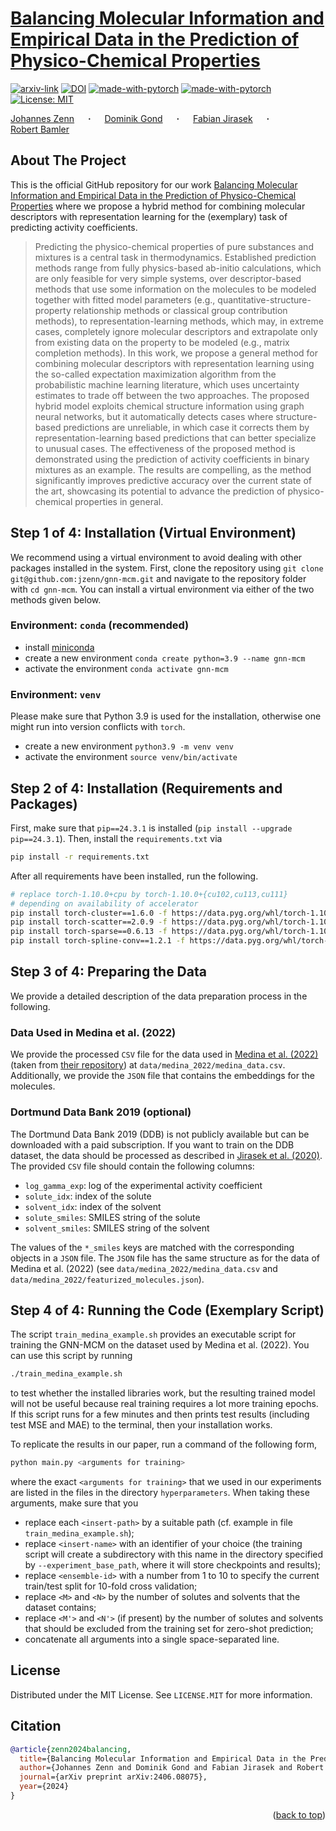 # [Balancing Molecular Information and Empirical Data in the Prediction of Physico-Chemical Properties](http://arxiv.org/abs/2406.08075)
<div id="top"></div>

  [![arxiv-link](https://img.shields.io/badge/Paper-PDF-red?style=flat&logo=arXiv&logoColor=red)](http://arxiv.org/abs/2406.08075)
  [![DOI](https://zenodo.org/badge/DOI/10.5281/zenodo.14414242.svg)](https://doi.org/10.5281/zenodo.14414242)
  [![made-with-pytorch](https://img.shields.io/badge/Made%20with-PyTorch-brightgreen)](https://pytorch.org/)
  [![made-with-pytorch](https://img.shields.io/badge/Made%20with-PyTorch%A0Geometric-brightgreen)](https://pytorch.org/)
  [![License: MIT](https://img.shields.io/badge/License-MIT-yellow.svg)](https://opensource.org/licenses/MIT)

  <a href="https://jzenn.github.io" target="_blank">Johannes&nbsp;Zenn</a> &emsp; <b>&middot;</b> &emsp;
  <a href="https://mv.rptu.de/fgs/ltd/lehrstuhl/mitarbeiter/dominik-gond" target="_blank">Dominik&nbsp;Gond</a> &emsp; <b>&middot;</b> &emsp;
  <a href="https://mv.rptu.de/en/dpts/ltd/chair/staff/fabian-jirasek" target="_blank">Fabian&nbsp;Jirasek</a> &emsp; <b>&middot;</b> &emsp;
  <a href="https://robamler.github.io" target="_blank">Robert&nbsp;Bamler</a>



## About The Project
This is the official GitHub repository for our work [Balancing Molecular Information 
and Empirical Data in the Prediction of Physico-Chemical 
Properties](http://arxiv.org/abs/2406.08075) 
where we propose a hybrid method for combining molecular descriptors with 
representation learning for the (exemplary) task of predicting activity coefficients.

> Predicting the physico-chemical properties of pure substances and mixtures is a 
> central task in thermodynamics. Established prediction methods range from fully 
> physics-based ab-initio calculations, which are only feasible for very simple 
> systems, over descriptor-based methods that use some information on the molecules 
> to be modeled together with fitted model parameters (e.g., 
> quantitative-structure-property relationship methods or classical group 
> contribution methods), to representation-learning methods, which may, in extreme 
> cases, completely ignore molecular descriptors and extrapolate only from existing 
> data on the property to be modeled (e.g., matrix completion methods). In this work, 
> we propose a general method for combining molecular descriptors with representation 
> learning using the so-called expectation maximization algorithm from the 
> probabilistic machine learning literature, which uses uncertainty estimates to 
> trade off between the two approaches. The proposed hybrid model exploits chemical 
> structure information using graph neural networks, but it automatically detects 
> cases where structure-based predictions are unreliable, in which case it corrects
> them by representation-learning based predictions that can better specialize to 
> unusual cases. The effectiveness of the proposed method is demonstrated using the 
> prediction of activity coefficients in binary mixtures as an example. The results 
> are compelling, as the method significantly improves predictive accuracy over the 
> current state of the art, showcasing its potential to advance the prediction of 
> physico-chemical properties in general.


## Step 1 of 4: Installation (Virtual Environment)

We recommend using a virtual environment to avoid dealing with other packages 
installed in the system.
First, clone the repository using `git clone git@github.com:jzenn/gnn-mcm.git` 
and navigate to the repository folder with `cd gnn-mcm`.
You can install a virtual environment via either of the two methods given below.


### Environment: `conda` (recommended)
 
- install [miniconda](https://docs.conda.io/en/latest/miniconda.html)
- create a new environment `conda create python=3.9 --name gnn-mcm`
- activate the environment `conda activate gnn-mcm`


### Environment: `venv`

Please make sure that Python 3.9 is used for the installation, otherwise one might 
run into version conflicts with `torch`.

- create a new environment `python3.9 -m venv venv`
- activate the environment `source venv/bin/activate`


## Step 2 of 4: Installation (Requirements and Packages)

First, make sure that `pip==24.3.1` is installed (`pip install --upgrade pip==24.3.1`).
Then, install the `requirements.txt` via
```bash
pip install -r requirements.txt
```
After all requirements have been installed, run the following.
```bash
# replace torch-1.10.0+cpu by torch-1.10.0+{cu102,cu113,cu111}
# depending on availability of accelerator
pip install torch-cluster==1.6.0 -f https://data.pyg.org/whl/torch-1.10.0+cpu.html
pip install torch-scatter==2.0.9 -f https://data.pyg.org/whl/torch-1.10.0+cpu.html
pip install torch-sparse==0.6.13 -f https://data.pyg.org/whl/torch-1.10.0+cpu.html
pip install torch-spline-conv==1.2.1 -f https://data.pyg.org/whl/torch-1.10.0+cpu.html
```


## Step 3 of 4: Preparing the Data

We provide a detailed description of the data preparation process in the following.


### Data Used in Medina et al. (2022)

We provide the processed `CSV` file for the data used in [Medina et al. (2022)](
https://pubs.rsc.org/en/content/articlehtml/2022/dd/d1dd00037c) (taken from [their 
repository](https://github.com/edgarsmdn/GNN_IAC)) at 
`data/medina_2022/medina_data.csv`.
Additionally, we provide the `JSON` file that contains the embeddings for the 
molecules.


### Dortmund Data Bank 2019 (optional)

The Dortmund Data Bank 2019 (DDB) is not publicly available but can be downloaded 
with a paid subscription.
If you want to train on the DDB dataset, the data should be processed as described in 
[Jirasek et al. (2020)](https://pubs.acs.org/doi/full/10.1021/acs.jpclett.9b03657?casa_token=rjHtKSC14XwAAAAA%3A6bjf1zVHTfwKy9_pfLSx6kigu-hl3-5rMHTlqelM-9QBw5Dn_ZIuyN-G0vt_Q5daYuRYt42Tx5T0P7z-). 
The provided `CSV` file should contain the following columns:
- `log_gamma_exp`: log of the experimental activity coefficient
- `solute_idx`: index of the solute
- `solvent_idx`: index of the solvent
- `solute_smiles`: SMILES string of the solute
- `solvent_smiles`: SMILES string of the solvent

The values of the `*_smiles` keys are matched with the corresponding objects in a 
`JSON` file.
The `JSON` file has the same structure as for the data of Medina et al. (2022) 
(see `data/medina_2022/medina_data.csv` and 
`data/medina_2022/featurized_molecules.json`).


## Step 4 of 4: Running the Code (Exemplary Script)

The script `train_medina_example.sh` provides an executable script for training the
GNN-MCM on the dataset used by Medina et al. (2022).
You can use this script by running
```bash
./train_medina_example.sh
```
to test whether the
installed libraries work, but the resulting trained model will not be useful because
real training requires a lot more training epochs.
If this script runs for a few minutes and then prints test results (including test 
MSE and MAE) to the terminal, then your installation works.

To replicate the results in our paper, run a command of the following form,
```bash
python main.py <arguments for training>
```
where the exact `<arguments for training>` that we used in our experiments are listed
in the files in the directory `hyperparameters`.
When taking these arguments, make sure that you
- replace each `<insert-path>` by a suitable path (cf. example in file 
`train_medina_example.sh`);
- replace `<insert-name>` with an identifier of your choice (the training script will 
create a subdirectory with this name in the directory specified by
`--experiment_base_path`, where it will store checkpoints and results);
- replace `<ensemble-id>` with a number from 1 to 10 to specify the current 
train/test split for 10-fold cross validation;
- replace `<M>` and `<N>` by the number of solutes and solvents that the dataset 
contains;
- replace `<M'>` and `<N'>` (if present) by the number of solutes and solvents that 
should be excluded from the training set for zero-shot prediction;
- concatenate all arguments into a single space-separated line.


## License
Distributed under the MIT License. See `LICENSE.MIT` for more information.


## Citation

```bibtex
@article{zenn2024balancing,
  title={Balancing Molecular Information and Empirical Data in the Prediction of Physico-Chemical Properties}, 
  author={Johannes Zenn and Dominik Gond and Fabian Jirasek and Robert Bamler},
  journal={arXiv preprint arXiv:2406.08075},
  year={2024}
}
```

<p align="right">(<a href="#top">back to top</a>)</p>

